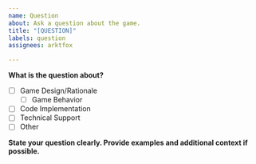 ```yaml
---
name: Question
about: Ask a question about the game.
title: "[QUESTION]"
labels: question
assignees: arktfox

---
```


**What is the question about?**
- [ ] Game Design/Rationale
  - [ ] Game Behavior
- [ ] Code Implementation
- [ ] Technical Support
- [ ] Other

**State your question clearly. Provide examples and additional context if possible.**
